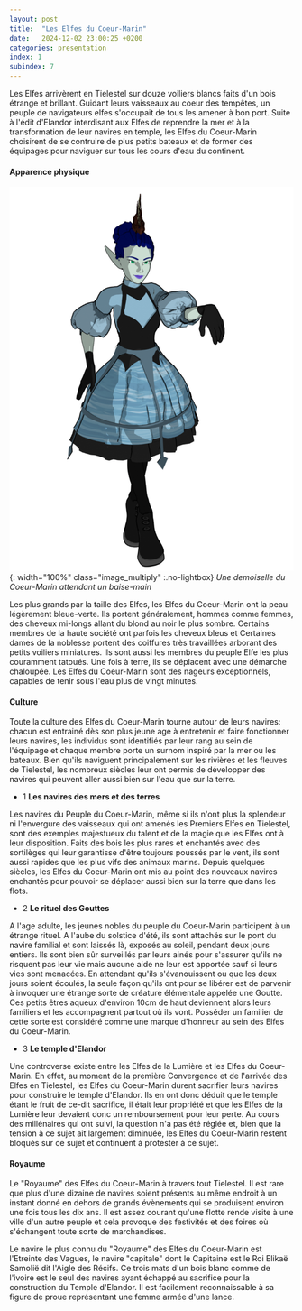 ```yaml
---
layout: post
title:  "Les Elfes du Coeur-Marin"
date:   2024-12-02 23:00:25 +0200
categories: presentation
index: 1
subindex: 7
---
```


Les Elfes arrivèrent en Tielestel sur douze voiliers blancs faits d'un bois étrange et brillant. Guidant leurs vaisseaux au coeur des tempêtes, un peuple de navigateurs elfes s'occupait de tous les amener à bon port. Suite à l'édit d'Elandor interdisant aux Elfes de reprendre la mer et à la transformation de leur navires en temple, les Elfes du Coeur-Marin choisirent de se contruire de plus petits bateaux et de former des équipages pour naviguer sur tous les cours d'eau du continent. 

#### Apparence physique

![image](/assets/img/water-4-transparent.png){: width="100%" class="image_multiply" :.no-lightbox} *Une demoiselle du Coeur-Marin attendant un baise-main*

Les plus grands par la taille des Elfes, les Elfes du Coeur-Marin ont la peau légèrement bleue-verte. Ils portent généralement, hommes comme femmes, des cheveux mi-longs allant du blond au noir le plus sombre.  Certains membres de la haute société ont parfois les cheveux bleus et Certaines dames de la noblesse portent des coiffures très travaillées arborant des petits voiliers miniatures. Ils sont aussi les membres du peuple Elfe les plus couramment tatoués. Une fois à terre, ils se déplacent avec une démarche chaloupée. Les Elfes du Coeur-Marin sont des nageurs exceptionnels, capables de tenir sous l'eau plus de vingt minutes.

#### Culture

Toute la culture des Elfes du Coeur-Marin tourne autour de leurs navires: chacun est entrainé dès son plus jeune age à entretenir et faire fonctionner leurs navires, les individus sont identifiés par leur rang au sein de l'équipage et chaque membre porte un surnom inspiré par la mer ou les bateaux. Bien qu'ils naviguent principalement sur les rivières et les fleuves de Tielestel, les nombreux siècles leur ont permis de développer des navires qui peuvent aller aussi bien sur l'eau que sur la terre.

- 1 __Les navires des mers et des terres__

Les navires du Peuple du Coeur-Marin, même si ils n'ont plus la splendeur ni l'envergure des vaisseaux qui ont amenés les Premiers Elfes en Tielestel, sont des exemples majestueux du talent et de la magie que les Elfes ont à leur disposition. Faits des bois les plus rares et enchantés avec des sortilèges qui leur garantisse d'être toujours poussés par le vent, ils sont aussi rapides que les plus vifs des animaux marins. Depuis quelques siècles, les Elfes du Coeur-Marin ont mis au point des nouveaux navires enchantés pour pouvoir se déplacer aussi bien sur la terre que dans les flots. 

- 2 __Le rituel des Gouttes__

A l'age adulte, les jeunes nobles du peuple du Coeur-Marin participent à un étrange rituel. A l'aube du solstice d'été, ils sont attachés sur le pont du navire familial et sont laissés là, exposés au soleil, pendant deux jours entiers. Ils sont bien sûr surveillés par leurs ainés pour s'assurer qu'ils ne risquent pas leur vie mais aucune aide ne leur est apportée sauf si leurs vies sont menacées. En attendant qu'ils s'évanouissent ou que les deux jours soient écoulés, la seule façon qu'ils ont pour se libérer est de parvenir à invoquer une étrange sorte de créature élémentale appelée une Goutte. Ces petits êtres aqueux d'environ 10cm de haut deviennent alors leurs familiers et les accompagnent partout où ils vont. Posséder un familier de cette sorte est considéré comme une marque d'honneur au sein des Elfes du Coeur-Marin. 

- 3 __Le temple d'Elandor__

Une controverse existe entre les Elfes de la Lumière et les Elfes du Coeur-Marin. En effet, au moment de la première Convergence et de l'arrivée des Elfes en Tielestel, les Elfes du Coeur-Marin durent sacrifier leurs navires pour construire le temple d'Elandor. Ils en ont donc déduit que le temple étant le fruit de ce-dit sacrifice, il était leur propriété et que les Elfes de la Lumière leur devaient donc un remboursement pour leur perte. Au cours des millénaires qui ont suivi, la question n'a pas été réglée et, bien que la tension à ce sujet ait largement diminuée, les Elfes du Coeur-Marin restent bloqués sur ce sujet et continuent à protester à ce sujet. 

#### Royaume


Le "Royaume" des Elfes du Coeur-Marin à travers tout Tielestel. Il est rare que plus d'une dizaine de navires soient présents au même endroit à un instant donné en dehors de grands évènements qui se produisent environ une fois tous les dix ans. Il est assez courant qu'une flotte rende visite à une ville d'un autre peuple et cela provoque des festivités et des foires où s'échangent toute sorte de marchandises. 

Le navire le plus connu du "Royaume" des Elfes du Coeur-Marin est l'Etreinte des Vagues, le navire "capitale" dont le Capitaine est le Roi Elikaë Samolië dit l'Aigle des Récifs. Ce trois mats d'un bois blanc comme de l'ivoire est le seul des navires ayant échappé au sacrifice pour la construction du Temple d'Elandor. Il est facilement reconnaissable à sa figure de proue représentant une femme armée d'une lance. 